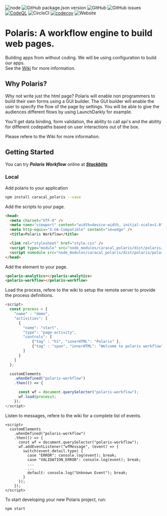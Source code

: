 ![node](https://img.shields.io/node/v/@stencil/core)
![GitHub package.json version](https://img.shields.io/github/package-json/v/Caracal-IT/polaris)
![GitHub](https://img.shields.io/github/license/Caracal-IT/polaris)
![GitHub issues](https://img.shields.io/github/issues/Caracal-IT/polaris)
[![CodeQL](https://github.com/Caracal-IT/polaris/actions/workflows/codeql-analysis.yml/badge.svg)](https://github.com/Caracal-IT/polaris/actions/workflows/codeql-analysis.yml)
![CircleCI](https://img.shields.io/circleci/build/github/Caracal-IT/polaris)
[![codecov](https://codecov.io/gh/Caracal-IT/polaris/branch/master/graph/badge.svg)](https://codecov.io/gh/Caracal-IT/polaris)
![Website](https://img.shields.io/website?url=https%3A%2F%2Fcaracal-it.github.io%2Fpolaris)

# Polaris: A workflow engine to build web pages.
Building apps from without coding. We will be using configuration to build our apps.  
See the [Wiki](https://github.com/Caracal-IT/polaris/wiki) for more information.

## Why Polaris?
Why not write just the html page? 
Polaris will enable non programmers to build their own forms using a GUI builder.
The GUI builder will enable the user to specify the flow of the page by settings. 
You will be able to give the audiences different flows by using LaunchDarkly for example.

You'll get data binding, form validation, the ability to call api's and the abitity for different codepaths based 
on user interactions out of the box. 
 
Please refere to the Wiki for more information.

## Getting Started

You can try **_Polaris Workflow_** online at **_[Stackblits](https://stackblitz.com/edit/typescript-polaris-wf?file=index.html)_**

### Local
Add polaris to your application

```bash
npm install caracal_polaris --save
```

Add the scripts to your page.

```html
<head>
  <meta charset="UTF-8" />
  <meta name="viewport" content="width=device-width, initial-scale=1.0" />
  <meta http-equiv="X-UA-Compatible" content="ie=edge" />
  <title>Polaris Workflow</title>

  <link rel="stylesheet" href="style.css" />
  <script type="module" src="node_modules/caracal_polaris/dist/polaris/polaris.esm.js"></script>
  <script nomodule src="node_modules/caracal_polaris/dist/polaris/polaris.js"></script>
</head>
```

Add the element to your page.

```html
<polaris-analytics></polaris-analytics>
<polaris-workflow></polaris-workflow>
```
Load the process, refere to the wiki to setup the remote server to provide the process definitions.

```javascript
<script>
  const process = {
    "name" : "demo",
    "activities": [
      {
        "name": "start",
        "type": "page-activity",            
        "controls": [
            {"tag" : "h1", "innerHTML": "Polaris" },
            {"tag" : "span", "innerHTML": "Welcome to polaris workflow" }                    
        ]        
      }
    ]
  };

  customElements
    .whenDefined("polaris-workflow")
    .then(() => {

      const wf = document.querySelector("polaris-workflow");
      wf.load(process);
    });
</script>
```

Listen to messages, refere to the wiki for a complete list of events.

```tsx
<script>
  customElements
    .whenDefined("polaris-workflow")
    .then(() => {
      const wf = document.querySelector("polaris-workflow");
      wf.addEventListener("wfMessage", (event) => {
        switch(event.detail.type) {
          case "ERROR": console.log(event); break;
          case "VALIDATION_ERROR": console.log(event); break;
          ...
          ...
          default: console.log("Unknown Event"); break;
        }
      });
    });
</script>
```

To start developing your new Polaris project, run:

```bash
npm start
```
